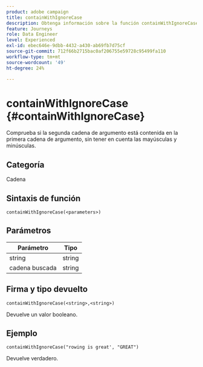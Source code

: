 ```yaml
---
product: adobe campaign
title: containWithIgnoreCase
description: Obtenga información sobre la función containWithIgnoreCase
feature: Journeys
role: Data Engineer
level: Experienced
exl-id: ebec646e-9dbb-4432-a430-ab69fb7d75cf
source-git-commit: 712f66b2715bac0af206755e59728c95499fa110
workflow-type: tm+mt
source-wordcount: '49'
ht-degree: 24%

---
```


# containWithIgnoreCase {#containWithIgnoreCase}

Comprueba si la segunda cadena de argumento está contenida en la primera cadena de argumento, sin tener en cuenta las mayúsculas y minúsculas.

## Categoría

Cadena

## Sintaxis de función

`containWithIgnoreCase(<parameters>)`

## Parámetros

| Parámetro | Tipo |
|-----------|------------------|
| string | string |
| cadena buscada | string |

## Firma y tipo devuelto

`containWithIgnoreCase(<string>,<string>)`

Devuelve un valor booleano.

## Ejemplo

`containWithIgnoreCase("rowing is great', "GREAT")`

Devuelve verdadero.
